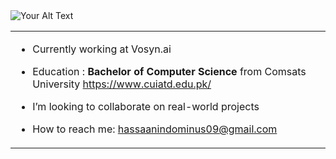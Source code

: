 <img src="https://media.giphy.com/media/qgQUggAC3Pfv687qPC/giphy.gif" alt="Your Alt Text">  
<!-- ### Hi I am Hassaan 👋
### I am a Back-End Developer 👨‍💻 & Machine Learning Enthusiast  -->

<!--
**hassaan09/hassaan09** is a ✨ _special_ ✨ repository because its `README.md` (this file) appears on your GitHub profile.
![Purple Modern Gaming Youtube Banner](https://github.com/hassaan09/hassaan09/assets/82286003/fca58fd8-30f4-4e5e-88ae-2b94af969409)
  </td>
    <td align="right" width="40%" >
     
    </td>
  </tr>
</table>
-->



 <table >
  <tr >
    <td align="left" width="60%" >  
     

  
- Currently working at Vosyn.ai

- Education : **Bachelor of Computer Science** from Comsats University https://www.cuiatd.edu.pk/
  
- I’m looking to collaborate on real-world projects
 
- How to reach me: hassaanindominus09@gmail.com
 

  




